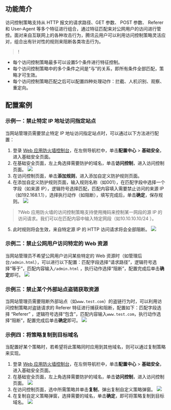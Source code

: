 ## 功能简介
访问控制策略支持从 HTTP 报文的请求路径、GET 参数、 POST 参数、 Referer 和 User-Agent 等多个特征进行组合，通过特征匹配来对公网用户的访问进行管控。面对来自互联网上的各种攻击行为，腾讯云用户可以利用访问控制策略灵活应对，组合出有针对性的规则来阻断各类攻击行为。
>!
- 每个访问控制策略最多可以设置5个条件进行特征控制。
- 每个访问控制策略中的多个条件之间是“与”的关系，即所有条件全部匹配，策略才可生效。
- 每个访问控制策略匹配之后可以配置四种处理动作：拦截、人机识别、观察、重定向。

## 配置案例
### 示例一：禁止特定 IP 地址访问指定站点
当网站管理员需要禁止特定 IP 地址访问指定站点时，可以通过以下方法进行配置：
1. 登录 [Web 应用防火墙控制台](https://console.cloud.tencent.com/guanjia)，在左侧导航栏中，单击**配置中心** > **基础安全**，进入基础安全页面。
2. 在基础安全页面，左上角选择需要防护的域名，单击**访问控制**，进入访问控制页面。
![](https://qcloudimg.tencent-cloud.cn/raw/4e0bfe086ab74a4f7585b7c9c6dbb019.png)
3. 在访问控制页面，单击**添加规则**，进入添加自定义防护规则页面。
4. 在添加自定义防护规则页面，输入规则名称（如001），在匹配字段中选择一个字段（如来源 IP），逻辑符号选择匹配，匹配内容填入需要禁止访问的来源 IP（如192.168.1.1），选择执行动作（如阻断），填写完成后，单击**确定**，保存规则。
![](https://qcloudimg.tencent-cloud.cn/raw/629552cefeea6411bb4e46e235022c2f.png)
>?Web 应用防火墙的访问控制策略支持使用掩码来控制某一网段的源 IP 的访问请求。我们可以在匹配内容中输入特定网段（如10.10.10.10/24 ）。
>
5. 此时规则将会生效，来自特定源 IP 的 HTTP 访问请求将会全部阻断。
![](https://qcloudimg.tencent-cloud.cn/raw/4595bb56f17b1be2f1d05582808b05aa.png)

### 示例二：禁止公网用户访问特定的 Web 资源
当网站管理员不希望公网用户访问某些特定的 Web 资源时（如管理后台`/admin.html`），可以进行以下配置：匹配字段选择“请求路径”，逻辑符号选择“等于”，匹配内容输入`/admin.html` ，执行动作选择“阻断”，配置完成后单击**确定**即可。
![](https://qcloudimg.tencent-cloud.cn/raw/d3df189be45dd9c979052722ca80afe9.png)

### 示例三：禁止某个外部站点盗链获取资源
当网站管理员需要阻断外部站点（如`www.test.com`）的盗链行为时，可以利用访问控制策略对盗链请求的 Referer 特征进行捕获和阻断，配置如下：匹配字段选择 “Referer” ，逻辑符号选择“包含”，匹配内容输入`www.test.com`，执行动作选择“阻断”，配置完成后单击**确定**即可。
![](https://qcloudimg.tencent-cloud.cn/raw/b2ab7782d468043b312185508ed23998.png)


### 示例四：将策略复制到目标域名
当配置好某个策略时，若希望将此策略同时应用到其他域名，则可以通过复制策略来实现。
1. 登录 [Web 应用防火墙控制台](https://console.cloud.tencent.com/guanjia)，在左侧导航栏中，单击**配置中心** > **基础安全**，进入基础安全页面。
2. 在基础安全页面，左上角选择需要防护的域名，单击**访问控制**，进入访问控制页面。
![](https://qcloudimg.tencent-cloud.cn/raw/4e0bfe086ab74a4f7585b7c9c6dbb019.png)
2. 在访问控制页面，选中所需策略并单击**复制**，弹出复制自定义策略弹窗。
![](https://qcloudimg.tencent-cloud.cn/raw/cb9f345b808022855df2784e3ba56845.png)
3. 在复制自定义策略弹窗，选择需要的域名，单击**确定**，即可将策略复制到目标域名。
![](https://qcloudimg.tencent-cloud.cn/raw/d550cf1938f2f7737e642f70215b5b10.png)
